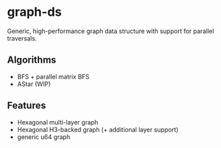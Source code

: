 # graph-ds
Generic, high-performance graph data structure with support for parallel traversals.

## Algorithms
* BFS + parallel matrix BFS
* AStar (WIP)

## Features
* Hexagonal multi-layer graph
* Hexagonal H3-backed graph (+ additional layer support)
* generic u64 graph
